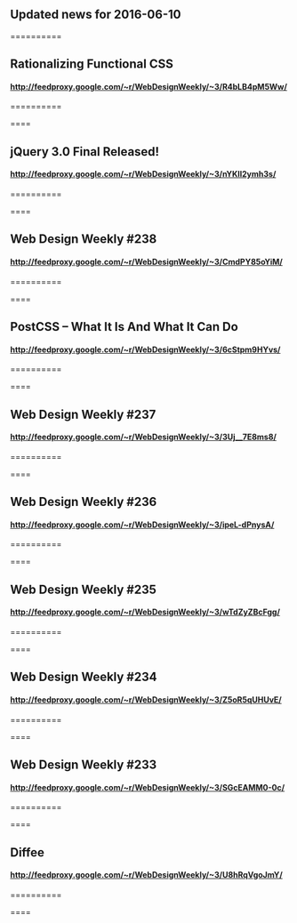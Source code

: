 ## Updated news for 2016-06-10 

==========
## Rationalizing Functional CSS
#### http://feedproxy.google.com/~r/WebDesignWeekly/~3/R4bLB4pM5Ww/

==========

====
## jQuery 3.0 Final Released!
#### http://feedproxy.google.com/~r/WebDesignWeekly/~3/nYKIl2ymh3s/

==========

====
## Web Design Weekly #238
#### http://feedproxy.google.com/~r/WebDesignWeekly/~3/CmdPY85oYiM/

==========

====
## PostCSS – What It Is And What It Can Do
#### http://feedproxy.google.com/~r/WebDesignWeekly/~3/6cStpm9HYvs/

==========

====
## Web Design Weekly #237
#### http://feedproxy.google.com/~r/WebDesignWeekly/~3/3Uj__7E8ms8/

==========

====
## Web Design Weekly #236
#### http://feedproxy.google.com/~r/WebDesignWeekly/~3/ipeL-dPnysA/

==========

====
## Web Design Weekly #235
#### http://feedproxy.google.com/~r/WebDesignWeekly/~3/wTdZyZBcFgg/

==========

====
## Web Design Weekly #234
#### http://feedproxy.google.com/~r/WebDesignWeekly/~3/Z5oR5qUHUvE/

==========

====
## Web Design Weekly #233
#### http://feedproxy.google.com/~r/WebDesignWeekly/~3/SGcEAMM0-0c/

==========

====
## Diffee
#### http://feedproxy.google.com/~r/WebDesignWeekly/~3/U8hRqVgoJmY/

==========

====
